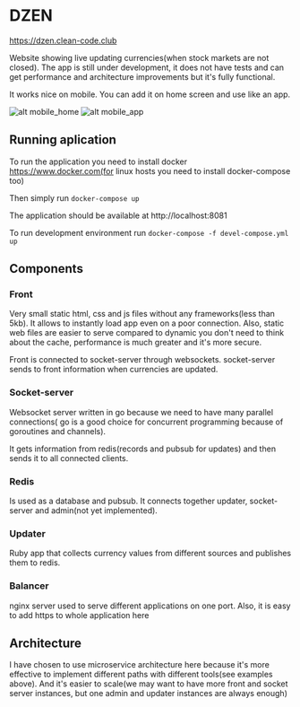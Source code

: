 # DZEN

https://dzen.clean-code.club

Website showing live updating currencies(when stock markets are not closed). The app is still under development, it does not have tests and can get performance and architecture improvements but it's fully functional.

It works nice on mobile. You can add it on home screen and use like an app.

![alt mobile_home](https://git.clean-code.club/drshnitsel/dzen/raw/master/documentation/mobile_home.jpg)
![alt mobile_app](https://git.clean-code.club/drshnitsel/dzen/raw/master/documentation/mobile_app.jpg)

## Running aplication

To run the application you need to install docker https://www.docker.com(for linux hosts you need to install docker-compose too)

Then simply run `docker-compose up`

The application should be available at http://localhost:8081

To run development environment run `docker-compose -f devel-compose.yml up`

## Components

### Front

Very small static html, css and js files without any frameworks(less than 5kb). It allows to instantly load app even on a poor connection. Also, static web files are easier to serve compared to dynamic you don't need to think about the cache, performance is much greater and it's more secure.

Front is connected to socket-server through websockets. socket-server sends to front information when currencies are updated.

### Socket-server

Websocket server written in go because we need to have many parallel connections( go is a good choice for concurrent programming because of goroutines and channels).

It gets information from redis(records and pubsub for updates) and then sends it to all connected clients.

### Redis

Is used as a database and pubsub. It connects together updater, socket-server and admin(not yet implemented).

### Updater

Ruby app that collects currency values from different sources and publishes them to redis.

### Balancer

nginx server used to serve different applications on one port. Also, it is easy to add https to whole application here

## Architecture

I have chosen to use microservice architecture here because it's more effective to implement different paths with different tools(see examples above). And it's easier to scale(we may want to have more front and socket server instances, but one admin and updater instances are always enough)
